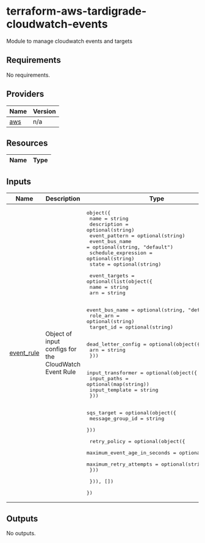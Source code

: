 # terraform-aws-tardigrade-cloudwatch-events
Module to manage cloudwatch events and targets


<!-- BEGIN TFDOCS -->
## Requirements

No requirements.

## Providers

| Name | Version |
|------|---------|
| <a name="provider_aws"></a> [aws](#provider\_aws) | n/a |

## Resources

| Name | Type |
|------|------|

## Inputs

| Name | Description | Type | Default | Required |
|------|-------------|------|---------|:--------:|
| <a name="input_event_rule"></a> [event\_rule](#input\_event\_rule) | Object of input configs for the CloudWatch Event Rule | <pre>object({<br>    name                = string<br>    description         = optional(string)<br>    event_pattern       = optional(string)<br>    event_bus_name      = optional(string, "default")<br>    schedule_expression = optional(string)<br>    state               = optional(string)<br><br>    event_targets = optional(list(object({<br>      name = string<br>      arn  = string<br><br>      event_bus_name = optional(string, "default")<br>      role_arn       = optional(string)<br>      target_id      = optional(string)<br><br>      dead_letter_config = optional(object({<br>        arn = string<br>      }))<br><br>      input_transformer = optional(object({<br>        input_paths    = optional(map(string))<br>        input_template = string<br>      }))<br><br>      sqs_target = optional(object({<br>        message_group_id = string<br>      }))<br><br>      retry_policy = optional(object({<br>        maximum_event_age_in_seconds = optional(string)<br>        maximum_retry_attempts       = optional(string)<br>      }))<br><br>    })), [])<br>  })</pre> | n/a | yes |

## Outputs

No outputs.

<!-- END TFDOCS -->
